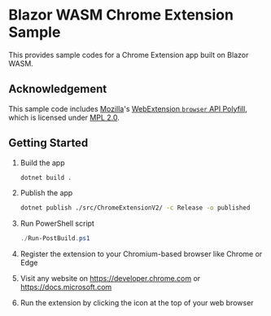 # Blazor WASM Chrome Extension Sample #

This provides sample codes for a Chrome Extension app built on Blazor WASM.


## Acknowledgement ##

This sample code includes [Mozilla](https://mozilla.org/)'s [WebExtension `browser` API Polyfill](https://github.com/mozilla/webextension-polyfill), which is licensed under [MPL 2.0](https://github.com/mozilla/webextension-polyfill/blob/master/LICENSE).


## Getting Started ##

1. Build the app

    ```bash
    dotnet build .
    ```

1. Publish the app

    ```bash
    dotnet publish ./src/ChromeExtensionV2/ -c Release -o published
    ```

1. Run PowerShell script

    ```powershell
    ./Run-PostBuild.ps1
    ```

1. Register the extension to your Chromium-based browser like Chrome or Edge
1. Visit any website on https://developer.chrome.com or https://docs.microsoft.com
1. Run the extension by clicking the icon at the top of your web browser
